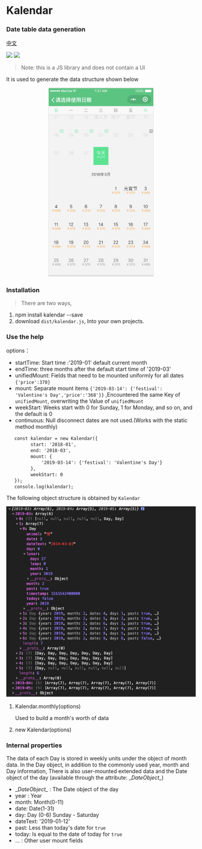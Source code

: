 # Kalendar

### Date table data generation

[中文](./README-CN.md)

[![](https://img.shields.io/npm/v/kalendar.svg)](https://www.npmjs.com/package/kalendar)
[![](https://img.shields.io/npm/dm/kalendar.svg)](https://www.npmjs.com/package/kalendar)

> Note: this is a JS library and does not contain a UI

It is used to generate the data structure shown below

<p align="center"><img src="./images/preview.png" width="280"></p>


### Installation

> There are two ways,

1. npm install kalendar --save
2. download `dist/kalendar.js`, Into your own projects.

### Use the help

options：

   -    startTime: Start time :'2019-01' default current month
   -    endTime: three months after the default start time of '2019-03'
   -    unifiedMount: Fields that need to be mounted uniformly for all dates `{'price':370}`
   -    mount: Separate mount items `{'2019-03-14': {'festival': 'Valentine's Day','price':'368'}}` ,Encountered the same Key of `unifiedMount`, overwriting the Value of `unifiedMount`
   -    weekStart: Weeks start with 0 for Sunday, 1 for Monday, and so on, and the default is 0
   -    continuous: Null disconnect dates are not used.(Works with the static method monthly)

   ```
      const kalendar = new Kalendar({
            start: '2018-01',
            end: '2018-03',
            mount: {
                '2019-03-14': {'festival': 'Valentine's Day'}
            },
            weekStart: 0
      });
      console.log(kalendar);
   ```

   The following object structure is obtained by `Kalendar`

   <p align="center"><img src="./images/output.png" width="800"></p>

1. Kalendar.monthly(options)

   Used to build a month's worth of data

2. new Kalendar(options)


### Internal properties

   The data of each Day is stored in weekly units under the object of month data. In the Day object, in addition to the commonly used year, month and Day information,
   There is also user-mounted extended data and the Date object of the day (available through the attribute: \__DateObject\__)

   - \__DateObject\__ : The Date object of the day
   - year : Year
   - month: Month(0-11)
   - date: Date(1-31)
   - day: Day (0-6) Sunday - Saturday
   - dateText: '2019-01-12'
   - past: Less than today's date for `true`
   - today: Is equal to the date of today for `true`
   - ... : Other user mount fields

